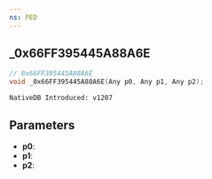 ```yaml
---
ns: PED
---
```

## _0x66FF395445A88A6E

```c
// 0x66FF395445A88A6E
void _0x66FF395445A88A6E(Any p0, Any p1, Any p2);
```

```
NativeDB Introduced: v1207
```

## Parameters
* **p0**:
* **p1**:
* **p2**:
